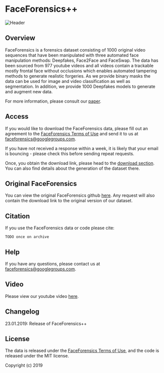# FaceForensics++

![Header](images/teaser.png)

## Overview
FaceForensics is a forensics dataset consisting of 1000 original video sequences that have been manipulated with three automated face manipulation methods: Deepfakes, Face2Face and FaceSwap. The data has been sourced from 977 youtube videos and all videos contain a trackable mostly frontal face without occlusions which enables automated tampering methods to generate realistic forgeries. As we provide binary masks the data can be used for image and video classification as well as segmentation. In addition, we provide 1000 Deepfakes models to generate and augment new data.

For more information, please consult our [paper](https://arxiv.org/abs/1803.09179).

## Access
If you would like to download the FaceForensics data, please fill out an agreement to the [FaceForensics Terms of Use](http://kaldir.vc.in.tum.de/FaceForensics/webpage/FaceForensics_TOS.pdf) and send it to us at [faceforensics@googlegroups.com](mailto:faceforensics@googlegroups.com).

If you have not received a response within a week, it is likely that your email is bouncing - please check this before sending repeat requests.

Once, you obtain the download link, please head to the [download section](dataset/README.md). You can also find details about the generation of the dataset there.

## Original FaceForensics
You can view the original FaceForensics github [here](/ondyari/FaceForensics/tree/original). Any request will also contain the download link to the original version of our dataset. 


## Citation
If you use the FaceForensics data or code please cite:
```
TODO once on archive
```

## Help
If you have any questions, please contact us at [faceforensics@googlegroups.com](faceforensics@googlegroups.com).

## Video
Please view our youtube video [here](www.youtube.com).

## Changelog
23.01.2019: Release of FaceForensics++

## License
The data is released under the [FaceForensics Terms of Use](http://kaldir.vc.in.tum.de/FaceForensics/webpage/FaceForensics_TOS.pdf), and the code is released under the MIT license.

Copyright (c) 2019
